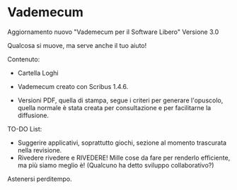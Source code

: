 # Vademecum
Aggiornamento nuovo "Vademecum per il Software Libero" Versione 3.0

Qualcosa si muove, ma serve anche il tuo aiuto!

Contenuto:

- Cartella Loghi

- Vademecum creato con Scribus 1.4.6.

- Versioni PDF, quella di stampa, segue i criteri per generare l'opuscolo, quella normale è stata creata per consultazione e per facilitarne la diffusione. 


TO-DO List:

- Suggerire applicativi, soprattutto giochi, sezione al momento trascurata nella revisione.
- Rivedere rivedere e RIVEDERE!
Mille cose da fare per renderlo efficiente, ma più siamo meglio è! (Qualcuno ha detto sviluppo collaborativo?)

Astenersi perditempo.
